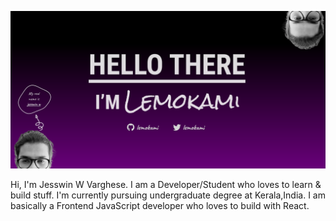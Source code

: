 [![Self introducing banner](./header.svg)](https://github.com/lemokami/)

Hi, I'm Jesswin W Varghese. I am a Developer/Student who loves to learn & build stuff. I'm currently pursuing undergraduate degree at Kerala,India. I am basically a Frontend JavaScript developer who loves to build with React.

